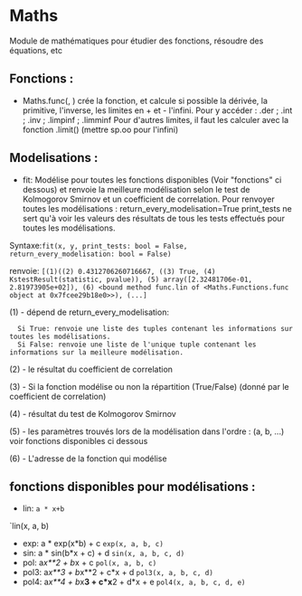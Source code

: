 # Maths
Module de mathématiques pour étudier des fonctions, résoudre des équations, etc

## Fonctions : 
  - Maths.func(<expression>, <nom>)
  crée la fonction, et calcule si possible la dérivée, la primitive, l'inverse, les limites en + et - l'infini. 
  Pour y accéder : <nom>.der ; <nom>.int ; <nom>.inv ; <nom>.limpinf ; <nom>.limminf
  Pour d'autres limites, il faut les calculer avec la fonction <nom>.limit(<valeur>) (mettre sp.oo pour l'infini)


## Modelisations : 
   - fit: Modélise pour toutes les fonctions disponibles (Voir "fonctions" ci dessous) et renvoie la meilleure modélisation selon le test de Kolmogorov Smirnov et un coefficient de correlation. 
  Pour renvoyer toutes les modélisations : return_every_modelisation=True
  print_tests ne sert qu'à voir les valeurs des résultats de tous les tests effectués pour toutes les modélisations.
  
  Syntaxe:```fit(x, y, print_tests: bool = False, return_every_modelisation: bool = False)```
  
  renvoie: 
  ```[(1)((2) 0.4312706260716667, ((3) True, (4) KstestResult(statistic, pvalue)), (5) array([2.32481706e-01, 2.81973905e+02]), (6) <bound method func.lin of <Maths.Functions.func object at 0x7fcee29b18e0>>), (...]```
  
 (1) - dépend de return_every_modelisation:
  
      Si True: renvoie une liste des tuples contenant les informations sur toutes les modélisations.
      Si False: renvoie une liste de l'unique tuple contenant les informations sur la meilleure modélisation.
  
 (2) - le résultat du coefficient de correlation
  
 (3) - Si la fonction modélise ou non la répartition (True/False) (donné par le coefficient de correlation)
  
 (4) - résultat du test de Kolmogorov Smirnov
  
 (5) - les paramètres trouvés lors de la modélisation dans l'ordre : (a, b, ...) voir fonctions disponibles ci dessous
  
 (6) - L'adresse de la fonction qui modélise
  
  
  
## fonctions disponibles pour modélisations : 
   - lin: ```a * x+b```
  
  `lin(x, a, b)
  
   - exp: a * exp(x*b) + c 
  ```exp(x, a, b, c)```
   - sin: a * sin(b*x + c) + d 
  ```sin(x, a, b, c, d)```
   - pol: a*x**2 + b*x + c 
  ```pol(x, a, b, c)```
   - pol3: a*x**3 + b*x**2 + c*x + d
  ```pol3(x, a, b, c, d)```
   - pol4: a*x**4 + b*x**3 + c*x**2 + d*x + e 
  ```pol4(x, a, b, c, d, e)```

